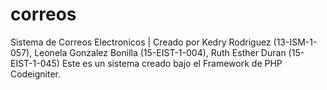 # correos
Sistema de Correos Electronicos | Creado por Kedry Rodriguez (13-ISM-1-057), Leonela Gonzalez Bonilla (15-EIST-1-004), Ruth Esther Duran (15-EIST-1-045)  Este es un sistema creado bajo el Framework de PHP Codeigniter.
